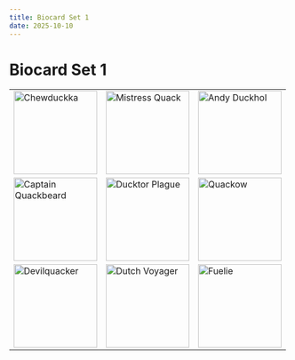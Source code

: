 ```yaml
---
title: Biocard Set 1
date: 2025-10-10
---
```


# Biocard Set 1

<table>
  <tr>
    <td><a href="https://sems-duckies.github.io/ducks/chewduckka/"><img src="https://www.ingress-swag.com/wp-content/uploads/2025/09/Chewduckka_front.png" width="150" alt="Chewduckka"></a></td>
    <td><a href="https://sems-duckies.github.io/ducks/mistress-quack"><img src="https://www.ingress-swag.com/wp-content/uploads/2025/09/Mistress-Quack_front.png" width="150" alt="Mistress Quack"></a></td>
    <td><a href="https://sems-duckies.github.io/ducks/andy-duckhole"><img src="https://www.ingress-swag.com/wp-content/uploads/2025/09/Amdy-Duckhol_front.png" width="150" alt="Andy Duckhol"></a></td>
  </tr>
    <tr>
    <td><a href="https://sems-duckies.github.io/ducks/captain-quackbeard/"><img src="https://www.ingress-swag.com/wp-content/uploads/2025/09/Captain-Quackbeard_front.png" width="150" alt="Captain Quackbeard"></a></td>
    <td><a href="https://sems-duckies.github.io/ducks/ducktor-plague/"><img src="https://www.ingress-swag.com/wp-content/uploads/2025/09/Ducktor-Plague_front.png" width="150" alt="Ducktor Plague"></a></td>
    <td><a href="https://sems-duckies.github.io/ducks/quack-w/"><img src="https://www.ingress-swag.com/wp-content/uploads/2025/09/Quackow_front.png" width="150" alt="Quackow"></a></td>
  </tr>
    </tr>
    <tr>
    <td><a href="https://sems-duckies.github.io/ducks/devilquacker/"><img src="https://www.ingress-swag.com/wp-content/uploads/2025/09/Devilquacker_front.png" width="150" alt="Devilquacker"></a></td>
    <td><a href="https://sems-duckies.github.io/ducks/dutch-voyager/"><img src="https://www.ingress-swag.com/wp-content/uploads/2025/09/Dutch-Voyager_front.png" width="150" alt="Dutch Voyager"></a></td>
    <td><a href="https://sems-duckies.github.io/ducks/fuelie/"><img src="https://www.ingress-swag.com/wp-content/uploads/2025/09/Fuelie_front.png" width="150" alt="Fuelie"></a></td>
  </tr>
</table>
